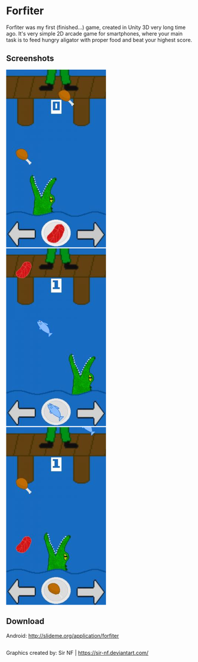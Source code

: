# Forfiter

Forfiter was my first (finished...) game, created in Unity 3D very long time ago. It's very simple 2D arcade game for smartphones, where your main task is to feed hungry aligator with proper food and beat your highest score. 

## Screenshots

![](Screenshots/1.jpg)
![](Screenshots/2.jpg)
![](Screenshots/3.jpg)

## Download
Android: http://slideme.org/application/forfiter

##

Graphics created by: Sir NF | https://sir-nf.deviantart.com/
